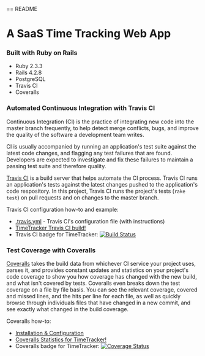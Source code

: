 == README

# A SaaS Time Tracking Web App

### Built with Ruby on Rails

* Ruby 2.3.3
* Rails 4.2.8
* PostgreSQL
* Travis CI
* Coveralls

### Automated Continuous Integration with Travis CI

Continuous Integration (CI) is the practice of integrating new code into the master branch frequently, to help detect merge conflicts, bugs, and improve the quality of the software a development team writes.

CI is usually accompanied by running an application's test suite against the latest code changes, and flagging any test failures that are found. Developers are expected to investigate and fix these failures to maintain a passing test suite and therefore quality.

[Travis CI](https://travis-ci.org) is a build server that helps automate the CI process. Travis CI runs an application's tests against the latest changes pushed to the application's code respository. In this project, Travis CI runs the project's tests (`rake test`) on pull requests and on changes to the master branch.

Travis CI configuration how-to and example:
- [.travis.yml](.travis.yml) - Travis CI's configuration file (with instructions)
- [TimeTracker Travis CI build!](https://travis-ci.org/bennypaulino/timetracker)
- Travis CI badge for TimeTracker: [![Build Status](https://travis-ci.org/bennypaulino/timetracker.svg?branch=master)](https://travis-ci.org/bennypaulino/timetracker)

### Test Coverage with Coveralls

[Coveralls](https://coveralls.io/) takes the build data from whichever CI service your project uses, parses it, and provides constant updates and statistics on your project's code coverage to show you how coverage has changed with the new build, and what isn't covered by tests. Coveralls even breaks down the test coverage on a file by file basis. You can see the relevant coverage, covered and missed lines, and the hits per line for each file, as well as quickly browse through individuals files that have changed in a new commit, and see exactly what changed in the build coverage.

Coveralls how-to:
- [Installation & Configuration](https://coveralls.zendesk.com/hc/en-us/articles/201769485-Ruby-Rails)
- [Coveralls Statistics for TimeTracker!](https://coveralls.io/github/bennypaulino/timetracker)
- Coveralls badge for TimeTracker: [![Coverage Status](https://coveralls.io/repos/github/bennypaulino/timetracker/badge.svg?branch=subdomains)](https://coveralls.io/github/bennypaulino/timetracker?branch=subdomains)